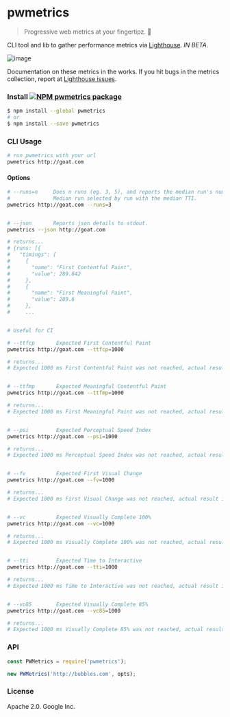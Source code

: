 

# pwmetrics

> Progressive web metrics at your fingertipz. 💅

CLI tool and lib to gather performance metrics via [Lighthouse](https://github.com/GoogleChrome/lighthouse/). _IN BETA_.

![image](https://cloud.githubusercontent.com/assets/39191/19417867/7aead922-93af-11e6-88ec-917dad6e89d2.png)

 Documentation on these metrics in the works. If you hit bugs in the metrics collection, report at [Lighthouse issues](https://github.com/GoogleChrome/lighthouse/issues).

### Install [![NPM pwmetrics package](https://img.shields.io/npm/v/pwmetrics.svg)](https://npmjs.org/package/pwmetrics)
```sh
$ npm install --global pwmetrics
# or
$ npm install --save pwmetrics
```


### CLI Usage

```sh
# run pwmetrics with your url
pwmetrics http://goat.com
```

#### Options

```sh
# --runs=n     Does n runs (eg. 3, 5), and reports the median run's numbers.
#              Median run selected by run with the median TTI.
pwmetrics http://goat.com --runs=3


# --json       Reports json details to stdout.
pwmetrics --json http://goat.com

# returns...
# {runs: [{
#   "timings": [
#     {
#       "name": "First Contentful Paint",
#       "value": 289.642
#     },
#     {
#       "name": "First Meaningful Paint",
#       "value": 289.6
#     },
#     ...


# Useful for CI

# --ttfcp       Expected First Contentful Paint
pwmetrics http://goat.com --ttfcp=1000

# returns...
# Expected 1000 ms First Contentful Paint was not reached, actual result is 40000 ms


# --ttfmp       Expected Meaningful Contentful Paint
pwmetrics http://goat.com --ttfmp=1000

# returns...
# Expected 1000 ms First Meaningful Paint was not reached, actual result is 4000 ms


# --psi         Expected Perceptual Speed Index
pwmetrics http://goat.com --psi=1000

# returns...
# Expected 1000 ms Perceptual Speed Index was not reached, actual result is 2000 ms


# --fv          Expected First Visual Change
pwmetrics http://goat.com --fv=1000

# returns...
# Expected 1000 ms First Visual Change was not reached, actual result is 3000 ms


# --vc          Expected Visually Complete 100%
pwmetrics http://goat.com --vc=1000

# returns...
# Expected 1000 ms Visually Complete 100% was not reached, actual result is 5000 ms


# --tti         Expected Time to Interactive
pwmetrics http://goat.com --tti=1000

# returns...
# Expected 1000 ms Time to Interactive was not reached, actual result is 6000 ms


# --vc85        Expected Visually Complete 85%
pwmetrics http://goat.com --vc85=1000

# returns...
# Expected 1000 ms Visually Complete 85% was not reached, actual result is 2000 ms
```

### API

```js
const PWMetrics = require('pwmetrics');

new PWMetrics('http://bubbles.com', opts);
```


### License

Apache 2.0. Google Inc.
